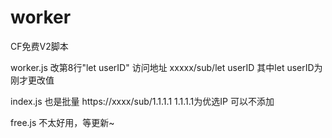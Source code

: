 # worker
CF免费V2脚本

worker.js   改第8行"let userID"
访问地址 xxxxx/sub/let userID   其中let userID为刚才更改值

index.js  也是批量 https://xxxx/sub/1.1.1.1    1.1.1.1为优选IP  可以不添加

free.js 不太好用，等更新~

